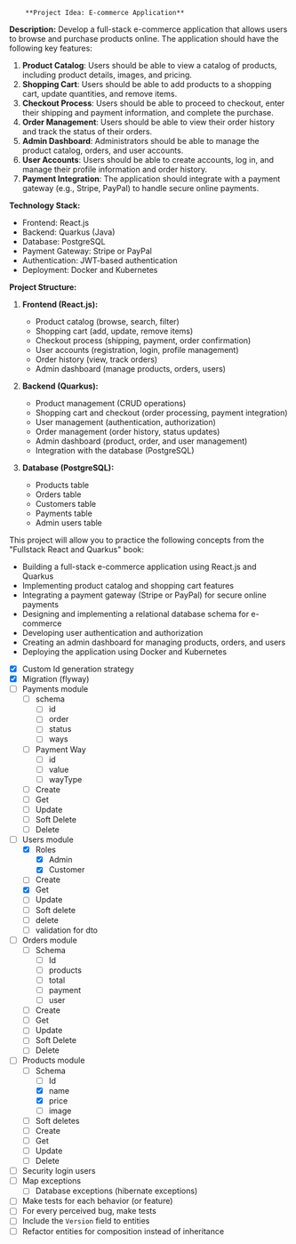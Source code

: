 		**Project Idea: E-commerce Application**

**Description:** Develop a full-stack e-commerce application that allows users to browse and purchase products online. The application should have the following key features:

1. **Product Catalog**: Users should be able to view a catalog of products, including product details, images, and pricing.
2. **Shopping Cart**: Users should be able to add products to a shopping cart, update quantities, and remove items.
3. **Checkout Process**: Users should be able to proceed to checkout, enter their shipping and payment information, and complete the purchase.
4. **Order Management**: Users should be able to view their order history and track the status of their orders.
5. **Admin Dashboard**: Administrators should be able to manage the product catalog, orders, and user accounts.
6. **User Accounts**: Users should be able to create accounts, log in, and manage their profile information and order history.
7. **Payment Integration**: The application should integrate with a payment gateway (e.g., Stripe, PayPal) to handle secure online payments.

**Technology Stack:**

- Frontend: React.js
- Backend: Quarkus (Java)
- Database: PostgreSQL
- Payment Gateway: Stripe or PayPal
- Authentication: JWT-based authentication
- Deployment: Docker and Kubernetes

**Project Structure:**

1. **Frontend (React.js):**
    
    - Product catalog (browse, search, filter)
    - Shopping cart (add, update, remove items)
    - Checkout process (shipping, payment, order confirmation)
    - User accounts (registration, login, profile management)
    - Order history (view, track orders)
    - Admin dashboard (manage products, orders, users)
2. **Backend (Quarkus):**
    
    - Product management (CRUD operations)
    - Shopping cart and checkout (order processing, payment integration)
    - User management (authentication, authorization)
    - Order management (order history, status updates)
    - Admin dashboard (product, order, and user management)
    - Integration with the database (PostgreSQL)
3. **Database (PostgreSQL):**
    
    - Products table
    - Orders table
    - Customers table
    - Payments table
    - Admin users table

This project will allow you to practice the following concepts from the "Fullstack React and Quarkus" book:

- Building a full-stack e-commerce application using React.js and Quarkus
- Implementing product catalog and shopping cart features
- Integrating a payment gateway (Stripe or PayPal) for secure online payments
- Designing and implementing a relational database schema for e-commerce
- Developing user authentication and authorization
- Creating an admin dashboard for managing products, orders, and users
- Deploying the application using Docker and Kubernetes

- [x] Custom Id generation strategy
- [x] Migration (flyway)
- [ ] Payments module
	- [ ] schema
		- [ ] id
		- [ ] order
		- [ ] status
		- [ ] ways
	- [ ] Payment Way
		- [ ] id
		- [ ] value
		- [ ] wayType
	- [ ] Create
	- [ ] Get
	- [ ] Update
	- [ ] Soft Delete
	- [ ] Delete
- [ ] Users module
	- [x] Roles
		- [x] Admin
		- [x] Customer
	- [ ] Create
	- [x] Get
	- [ ] Update
	- [ ] Soft delete
	- [ ] delete
	- [ ] validation for dto
- [ ] Orders module
	- [ ] Schema
		- [ ] Id
		- [ ] products
		- [ ] total
		- [ ] payment
		- [ ] user
	- [ ] Create
	- [ ] Get
	- [ ] Update
	- [ ] Soft Delete
	- [ ] Delete
- [ ] Products module
	- [ ] Schema
		- [ ] Id
		- [x] name
		- [x] price
		- [ ] image
	- [ ] Soft deletes
	- [ ] Create
	- [ ] Get
	- [ ] Update
	- [ ] Delete
- [ ] Security login users
- [ ] Map exceptions
	- [ ] Database exceptions (hibernate exceptions)
- [ ] Make tests for each behavior (or feature)
- [ ] For every perceived bug, make tests
- [ ] Include the `Version` field to entities
- [ ] Refactor entities for composition instead of inheritance